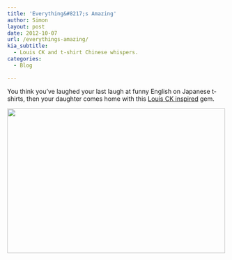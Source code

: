 ```yaml
---
title: 'Everything&#8217;s Amazing'
author: Simon
layout: post
date: 2012-10-07
url: /everythings-amazing/
kia_subtitle:
  - Louis CK and t-shirt Chinese whispers.
categories:
  - Blog

---
```

You think you&#8217;ve laughed your last laugh at funny English on Japanese t-shirts, then your daughter comes home with this [Louis CK inspired][1] gem.

[<img src="http://sidewalken.com/wp-content/uploads/2012/10/amazing-500x333.jpg" alt="" title="Every Thing Samazin and Nobod is Happy" width="500" height="333" class="alignright size-large wp-image-593" />][2]

 [1]: http://youtu.be/8r1CZTLk-Gk
 [2]: http://sidewalken.com/wp-content/uploads/2012/10/amazing.jpg